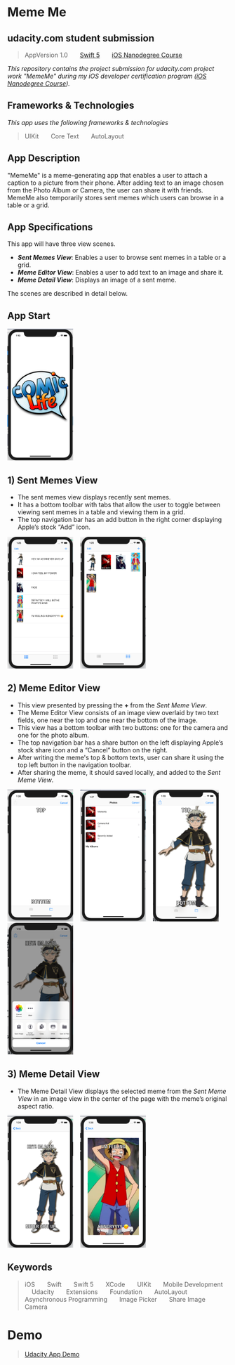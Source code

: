 # Meme Me

## udacity.com student submission
> AppVersion 1.0 &nbsp; &nbsp; &nbsp;
> [Swift 5](https://swift.org) &nbsp; &nbsp; &nbsp;
> [iOS Nanodegree Course](https://www.udacity.com/course/ios-developer-nanodegree--nd003)

_This repository contains the project submission for udacity.com project work "MemeMe" during my iOS developer certification program ([iOS Nanodegree Course](https://www.udacity.com/course/ios-developer-nanodegree--nd003))._

## Frameworks & Technologies
_This app uses the following frameworks & technologies_
> UIKit &nbsp; &nbsp; &nbsp;
> Core Text &nbsp; &nbsp; &nbsp;
> AutoLayout


## App Description
"MemeMe" is a meme-generating app that enables a user to attach a caption to a picture from their phone. After adding text to an image chosen from the Photo Album or Camera, the user can share it with friends. MemeMe also temporarily stores sent memes which users can browse in a table or a grid.



## App Specifications
This app will have three view scenes.

  - **_Sent Memes View_**: Enables a user to browse sent memes in a table or a grid.
  - **_Meme Editor View_**: Enables a user to add text to an image and share it. 
  - **_Meme Detail View_**: Displays an image of a sent meme.

    
The scenes are described in detail below.

## App Start
<div>
<img src='ReadMe%20Images/splash-screen.png' width = 150 height = 300>&nbsp; &nbsp;
</div>

## 1) Sent Memes View

  - The sent memes view displays recently sent memes. 
  - It has a bottom toolbar with tabs that allow the user to toggle between viewing sent memes in a table and viewing them in a grid. 
  - The top navigation bar has an add button in the right corner displaying Apple’s stock “Add” icon.


<div>
<img src='ReadMe%20Images/sent-meme-table.png' width = 150 height = 300>&nbsp; &nbsp;
<img src='ReadMe%20Images/sent-meme-collection.png' width = 150 height = 300>&nbsp; &nbsp;
</div>


## 2) Meme Editor View

  - This view presented by pressing the **+** from the _Sent Meme View_.
  - The Meme Editor View consists of an image view overlaid by two text fields, one near the top and one near the bottom of the image. 
  - This view has a bottom toolbar with two buttons: one for the camera and one for the photo album. 
  - The top navigation bar has a share button on the left displaying Apple’s stock share icon and a “Cancel” button on the right.
  - After writing the meme's top & bottom texts, user can share it using the top left button in the navigation toolbar.
  - After sharing the meme, it should saved locally, and added to the _Sent Meme View_.


<div>
<img src='ReadMe%20Images/meme-editor-1.png' width = 150 height = 300>&nbsp; &nbsp;
<img src='ReadMe%20Images/meme-editor-2.png' width = 150 height = 300>&nbsp; &nbsp;
<img src='ReadMe%20Images/meme-editor-3.png' width = 150 height = 300>&nbsp; &nbsp;
<img src='ReadMe%20Images/meme-editor-4.png' width = 150 height = 300>&nbsp; &nbsp;
</div>



## 3) Meme Detail View

  - The Meme Detail View displays the selected meme from the _Sent Meme View_ in an image view in the center of the page with the meme’s original aspect ratio. 


<div>
<img src='ReadMe%20Images/meme-detail-1.png' width = 150 height = 300>&nbsp; &nbsp;
<img src='ReadMe%20Images/meme-detail-2.png' width = 150 height = 300>&nbsp; &nbsp;
</div>


  ## Keywords
> iOS &nbsp; &nbsp; &nbsp;
> Swift &nbsp; &nbsp; &nbsp;
> Swift 5 &nbsp; &nbsp; &nbsp;
> XCode &nbsp; &nbsp; &nbsp;
> UIKit &nbsp; &nbsp; &nbsp;
> Mobile Development &nbsp; &nbsp; &nbsp;
> Udacity &nbsp; &nbsp; &nbsp;
> Extensions &nbsp; &nbsp; &nbsp;
> Foundation &nbsp; &nbsp; &nbsp;
> AutoLayout &nbsp; &nbsp; &nbsp;
> Asynchronous Programming &nbsp; &nbsp; &nbsp;
> Image Picker &nbsp; &nbsp; &nbsp;
> Share Image &nbsp; &nbsp; &nbsp;
> Camera

  # Demo
  > [Udacity App Demo](https://youtu.be/KVQgqF6Fdfk)

